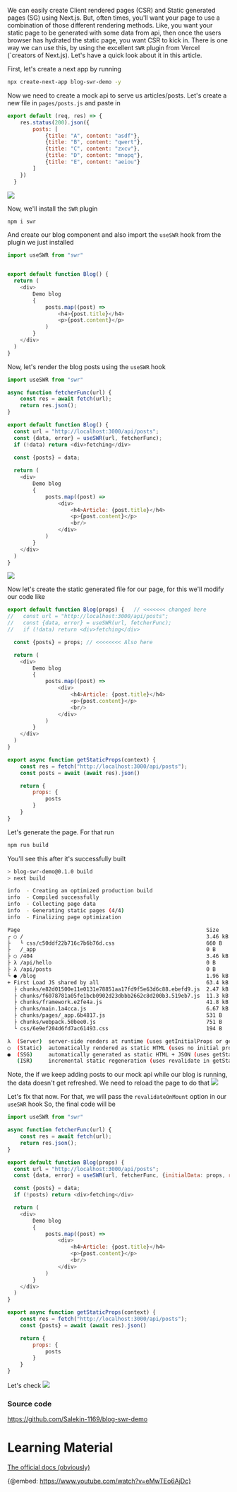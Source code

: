 We can easily create Client rendered pages (CSR) and Static generated pages (SG) using Next.js. But, often times, you'll want your page to use a combination of those different rendering methods. Like, you want your static page to be generated with some data from api, then once the users browser has hydrated the static page, you want CSR to kick in. There is one way we can use this, by using the excellent `SWR` plugin from Vercel (`creators of Next.js). Let's have a quick look about it in this article.


First, let's create a next app by running

```sh
npx create-next-app blog-swr-demo -y
```

Now we need to create a mock api to serve us articles/posts.
Let's create a new file in `pages/posts.js` and paste in

```js
export default (req, res) => {
    res.status(200).json({ 
        posts: [
            {title: "A", content: "asdf"},
            {title: "B", content: "qwert"},
            {title: "C", content: "zxcv"},
            {title: "D", content: "mnopq"},
            {title: "E", content: "aeiou"}
        ]
    })
  }
```

![](https://images.viblo.asia/c0f50360-4791-4cb6-9628-c37c84ece701.png)



Now, we'll install the `SWR` plugin
```sh
npm i swr
```

And create our blog component and also import the `useSWR` hook from the plugin we just installed

```js
import useSWR from "swr"


export default function Blog() {
  return (
    <div>
        Demo blog
        {
            posts.map((post) =>
                <h4>{post.title}</h4>
                <p>{post.content}</p>
            )
        }
    </div>
  )
}
```

Now, let's render the blog posts using the `useSWR` hook

```js
import useSWR from "swr"

async function fetcherFunc(url) {
    const res = await fetch(url);
    return res.json();
}

export default function Blog() {
  const url = "http://localhost:3000/api/posts";
  const {data, error} = useSWR(url, fetcherFunc);
  if (!data) return <div>fetching</div>
  
  const {posts} = data;

  return (
    <div>
        Demo blog
        {
            posts.map((post) =>
                <div>
                    <h4>Article: {post.title}</h4>
                    <p>{post.content}</p>
                    <br/>
                </div>
            )
        }
    </div>
  )
}
```

![](https://images.viblo.asia/4fac454e-e684-4fe0-b06c-c48a411e988a.png)



Now let's create the static generated file for our page, for this we'll modify our code like

```js
export default function Blog(props) {   // <<<<<<< changed here
//   const url = "http://localhost:3000/api/posts";
//   const {data, error} = useSWR(url, fetcherFunc);
//   if (!data) return <div>fetching</div>

  const {posts} = props; // <<<<<<<< Also here

  return (
    <div>
        Demo blog
        {
            posts.map((post) =>
                <div>
                    <h4>Article: {post.title}</h4>
                    <p>{post.content}</p>
                    <br/>
                </div>
            )
        }
    </div>
  )
}

export async function getStaticProps(context) {
    const res = fetch("http://localhost:3000/api/posts");
    const posts = await (await res).json()

    return {
        props: {
            posts
        }
    }
}
```

Let's generate the page. For that run

```sh
npm run build
```
You'll see this after it's successfully built
```sh
> blog-swr-demo@0.1.0 build
> next build

info  - Creating an optimized production build  
info  - Compiled successfully
info  - Collecting page data  
info  - Generating static pages (4/4)
info  - Finalizing page optimization  

Page                                                           Size     First Load JS
┌ ○ /                                                          3.46 kB        66.9 kB
├   └ css/c50ddf22b716c7b6b76d.css                             660 B
├   /_app                                                      0 B            63.4 kB
├ ○ /404                                                       3.46 kB        66.9 kB
├ λ /api/hello                                                 0 B            63.4 kB
├ λ /api/posts                                                 0 B            63.4 kB
└ ● /blog                                                      1.96 kB        65.4 kB
+ First Load JS shared by all                                  63.4 kB
  ├ chunks/e82d01500e11e0131e78851aa17fd9f5e63d6c88.ebefd9.js  2.47 kB
  ├ chunks/f6078781a05fe1bcb0902d23dbbb2662c8d200b3.519eb7.js  11.3 kB
  ├ chunks/framework.e2fe4a.js                                 41.8 kB
  ├ chunks/main.1a4cca.js                                      6.67 kB
  ├ chunks/pages/_app.6b4817.js                                531 B
  ├ chunks/webpack.50bee0.js                                   751 B
  └ css/6e9ef204d6fd7ac61493.css                               194 B

λ  (Server)  server-side renders at runtime (uses getInitialProps or getServerSideProps)
○  (Static)  automatically rendered as static HTML (uses no initial props)
●  (SSG)     automatically generated as static HTML + JSON (uses getStaticProps)
   (ISR)     incremental static regeneration (uses revalidate in getStaticProps)
   ```
   
   Note, the if we keep adding posts to our mock api while our blog is running, the data doesn't get refreshed. We need to reload the page to do that
   ![](https://images.viblo.asia/a9fa8257-e45d-4ae0-9528-29b43a6eee47.gif)

Let's fix that now. For that, we will pass the `revalidateOnMount` option in our `useSWR` hook
So, the final code will be

```js
import useSWR from "swr"

async function fetcherFunc(url) {
    const res = await fetch(url);
    return res.json();
}

export default function Blog(props) {
  const url = "http://localhost:3000/api/posts";
  const {data, error} = useSWR(url, fetcherFunc, {initialData: props, revalidateOnMount: true });

  const {posts} = data;
  if (!posts) return <div>fetching</div>

  return (
    <div>
        Demo blog
        {
            posts.map((post) =>
                <div>
                    <h4>Article: {post.title}</h4>
                    <p>{post.content}</p>
                    <br/>
                </div>
            )
        }
    </div>
  )
}

export async function getStaticProps(context) {
    const res = fetch("http://localhost:3000/api/posts");
    const {posts} = await (await res).json()

    return {
        props: {
            posts
        }
    }
}
```

Let's check
![](https://images.viblo.asia/75257883-a197-4633-b559-65c48362c948.gif)

### Source code
https://github.com/Salekin-1169/blog-swr-demo


# Learning Material

[The official docs (obviously)](https://swr.vercel.app/docs/with-nextjs)

{@embed: https://www.youtube.com/watch?v=eMwTEo6AjDc}
